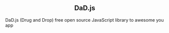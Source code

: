 <h2 align="center">DaD.js</h2>
DaD.js (Drug and Drop) free open source JavaScript library to awesome you app
